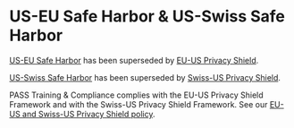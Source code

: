 # US-EU Safe Harbor & US-Swiss Safe Harbor

[US-EU Safe Harbor](https://2016.export.gov/safeharbor/) has been superseded by [EU-US Privacy Shield](https://www.privacyshield.gov/).

[US-Swiss Safe Harbor](https://2016.export.gov/safeharbor/swiss/index.asp) has been superseded by [Swiss-US Privacy Shield](https://www.privacyshield.gov/).

PASS Training & Compliance complies with the EU-US Privacy Shield Framework and with the Swiss-US Privacy Shield Framework. See our [EU-US and Swiss-US Privacy Shield policy](/privacy/privacy-shield.md).
